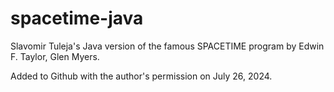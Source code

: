 # spacetime-java

Slavomir Tuleja's Java version of the famous SPACETIME program by Edwin F. Taylor, Glen Myers.

Added to Github with the author's permission on July 26, 2024.


